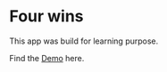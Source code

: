 # Four wins

This app was build for learning purpose.

Find the [Demo](https://jad-four-wins.web.app) here.
